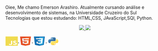 Oiee, Me chamo Emerson Arashiro.
Atualmente cursando análise e desenvolvimento de sistemas, na Universidade Cruzeiro do Sul </br>
Tecnologias que estou estudando: HTML,CSS, JAvaScript,SQl, Python.


<div align="center">
  <a href="https://github.com/EmersonArashiro">
  <img height="180em" src="https://github-readme-stats.vercel.app/api?username=EmersonArashiro&show_icons=true&theme=algolia&include_all_commits=true&count_private=true"/>
  <img height="180em" src="https://github-readme-stats.vercel.app/api/top-langs/?username=EmersonArashiro&layout=compact&langs_count=7&theme=algolia"/>
</div> 
<div style="display: inline_block"><br>
  <img align="center" alt="Emerson-Js" height="30" width="40" src="https://raw.githubusercontent.com/devicons/devicon/master/icons/javascript/javascript-plain.svg">
  <img align="center" alt="Emerson-HTML" height="30" width="40" src="https://raw.githubusercontent.com/devicons/devicon/master/icons/html5/html5-original.svg">
  <img align="center" alt="Emerson-CSS" height="30" width="40" src="https://raw.githubusercontent.com/devicons/devicon/master/icons/css3/css3-original.svg">
  <img align="center" alt="Emerson-Python" height="30" width="40" src="https://raw.githubusercontent.com/devicons/devicon/master/icons/python/python-original.svg">
</div>
  
  ##
